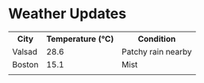 # Weather Updates

<!-- WEATHER-UPDATE-START -->
<table><tr><th>City</th><th>Temperature (°C)</th><th>Condition</th></tr><tr><td>Valsad</td><td>28.6</td><td>Patchy rain nearby</td></tr><tr><td>Boston</td><td>15.1</td><td>Mist</td></tr><tr><td></td><td></td><td></td></tr></table>
<!-- WEATHER-UPDATE-END -->
